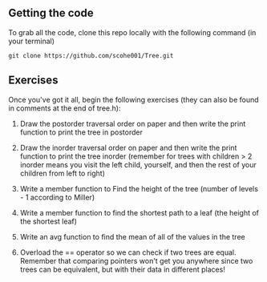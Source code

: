 Getting the code
-----------------

To grab all the code, clone this repo locally with the following command (in your terminal)

    git clone https://github.com/scohe001/Tree.git

Exercises
---------

Once you've got it all, begin the following exercises (they can also be found in comments at the end of tree.h):

 1. Draw the postorder traversal order on paper and then write the print
      function to print the tree in postorder

 2. Draw the inorder traversal order on paper and then write the print
      function to print the tree inorder (remember for trees with children > 2
      inorder means you visit the left child, yourself, and then the rest of
      your children from left to right)

 3. Write a member function to Find the height of the tree (number of
      levels - 1 according to Miller)

 4. Write a member function to find the shortest path to a leaf (the height of
      the shortest leaf)

 5. Write an avg function to find the mean of all of the values in the tree

 6. Overload the == operator so we can check if two trees are equal. Remember
      that comparing pointers won't get you anywhere since two trees can be
      equivalent, but with their data in different places!
